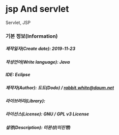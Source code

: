 # jsp And servlet
Servlet, JSP

### 기본 정보(Information)
##### 제작일자(Create date): 2019-11-23
##### 작성언어(Write language): Java
##### IDE: Eclipse
##### 제작자(Author): 도도(Dodo) / rabbit.white@daum.net
##### 라이브러리(Library): 
##### 라이선스(License): GNU / GPL v3 License
##### 설명(Description): 미완성(미진행)
